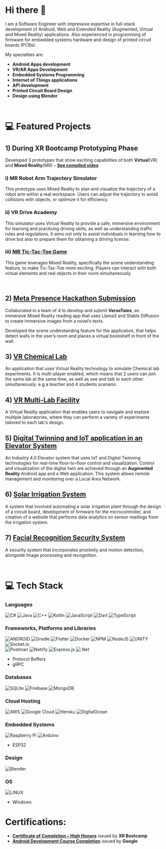 # Hi there 👋

I am a Software Engineer with impressive expertise in full-stack development of Android, Web and Extended Reality (Augmented, Virtual and Mixed Reality) applications. 
Also experienced in programming of firmware for embedded systems hardware and design of printed circuit boards (PCBs).

My specialties are:
- **Android Apps development**
- **VR/AR Apps Development**
- **Embedded Systems Programming**
- **Internet of Things applications**
- **API development**
- **Printed Circuit Board Design**
- **Design using Blender**

<br>

# 💻 Featured Projects
## 1) During XR Bootcamp Prototyping Phase
Developed 3 prototypes that show exciting capabilities of both **Virtual**(VR) and **Mixed Reality**(MR) – 
[**See compiled video**](https://www.linkedin.com/posts/benson-gathitu_after-just-two-months-in-the-intense-xr-bootcamps-activity-7207777084302147585-Lc8A?utm_source=share&utm_medium=member_android)
### i) MR Robot Arm Trajectory Simulator
This prototype uses Mixed Reality to plan and visualize the trajectory of a robot arm within a real workspace. Users can adjust the trajectory to avoid collisions with objects, or optimize it for efficiency.

### ii) VR Drive Academy
This simulator uses Virtual Reality to provide a safe, immersive environment for learning and practicing driving skills, as well as understanding traffic rules and regulations. It aims not only to assist individuals in learning how to drive but also to prepare them for obtaining a driving license.

### iii) [MR Tic-Tac-Toe Game](https://github.com/EngBen/Tic-Tac-Toe-Mixed-Reality-Game)
This game leverages Mixed Reality, specifically the scene understanding feature, to make Tic-Tac-Toe more exciting. Players can interact with both virtual elements and real objects in their room simultaneously.

<br>

## 2) [Meta Presence Hackathon Submission](https://devpost.com/software/xrversetales#updates)
Collaborated in a team of 4 to develop and submit **VerseTales**, an immersive Mixed Reality reading app that uses Llama3 and Stable Diffusion to create immersive images from a novel’s texts.

Developed the scene understanding feature for the application, that helps detect walls in the user’s room and places a virtual bookshelf in front of the wall.

## 3) [VR Chemical Lab](https://github.com/Gathitu/VR_Chemical_Lab)
An application that uses Virtual Reality technology to simulate Chemical lab experiments. It is multi-player enabled, which means that 2 users can join the same lab at the same time, as well as see and talk to each other simultaneously. e.g a teacher and 4 students scenario.

## 4) [VR Multi-Lab Facility](https://drive.google.com/file/d/1fSQ_tEYt0gPhL6ojZm04htPWA4yIyCLn/view)
A Virtual Reality application that enables users to navigate and explore multiple laboratories, where they can perform a variety of experiments tailored to each lab's design.

## 5) [Digital Twinning and IoT application in an Elevator System](https://github.com/Gathitu/Final_Year_Project)
An Industry 4.0 Elevator system that uses IoT and Digital Twinning technologies for real-time floor-to-floor control and visualization. Control and visualization of the digital twin are achieved through an **Augmented Reality** Android app and a Web application. This system allows remote management and monitoring over a Local Area Network. 

## 6) [Solar Irrigation System](https://github.com/Gathitu/solar_irrigation_project)
A system that involved automating a solar irrigation plant through the design of a circuit board, development of firmware for the microcontroller, and creation of a website that performs data analytics on sensor readings from the irrigation system.

## 7) [Facial Recognition Security System](https://drive.google.com/file/d/1uAGvrb81_K_PTBBYNv88RwFtqWOA3xrt/view)
A security system that incorporates proximity and motion detection, alongside Image processing and recognition.

<br>

# 💻 Tech Stack
### Languages
![C#](https://img.shields.io/badge/c%23-%23239120.svg?style=for-the-badge&logo=c-sharp&logoColor=white) 
![Java](https://img.shields.io/badge/java-%23ED8B00.svg?style=for-the-badge&logo=java&logoColor=white) 
![C++](https://img.shields.io/badge/c++-%2300599C.svg?style=for-the-badge&logo=c%2B%2B&logoColor=white) 
![Kotlin](https://img.shields.io/badge/kotlin-%230095D5.svg?style=for-the-badge&logo=kotlin&logoColor=white) 
![JavaScript](https://img.shields.io/badge/javascript-%23323330.svg?style=for-the-badge&logo=javascript&logoColor=%23F7DF1E) 
![Dart](https://img.shields.io/badge/dart-%230175C2.svg?style=for-the-badge&logo=dart&logoColor=white) 
![TypeScript](https://img.shields.io/badge/typescript-%23007ACC.svg?style=for-the-badge&logo=typescript&logoColor=white) 

### Frameworks, Platforms and Libraries
![ANDROID](https://img.shields.io/badge/android-%2320232a.svg?style=for-the-badge&logo=android&logoColor=%a4c639) 
![Gradle](https://img.shields.io/badge/Gradle-02303A.svg?style=for-the-badge&logo=Gradle&logoColor=white) 
![Flutter](https://img.shields.io/badge/Flutter-%2302569B.svg?style=for-the-badge&logo=Flutter&logoColor=white) 
![Docker](https://img.shields.io/badge/docker-%230db7ed.svg?style=for-the-badge&logo=docker&logoColor=white) 
![NPM](https://img.shields.io/badge/NPM-%23000000.svg?style=for-the-badge&logo=npm&logoColor=white) 
![NodeJS](https://img.shields.io/badge/node.js-6DA55F?style=for-the-badge&logo=node.js&logoColor=white) 
![UNITY](https://img.shields.io/badge/Unity-%2320232a.svg?style=for-the-badge&logo=unity&logoColor=white) 
![Socket.io](https://img.shields.io/badge/Socket.io-black?style=for-the-badge&logo=socket.io&badgeColor=010101)  
![Postman](https://img.shields.io/badge/Postman-FF6C37?style=for-the-badge&logo=postman&logoColor=white) 
![Netlify](https://img.shields.io/badge/netlify-%23000000.svg?style=for-the-badge&logo=netlify&logoColor=#00C7B7)
![Express.js](https://img.shields.io/badge/express.js-%23404d59.svg?style=for-the-badge&logo=express&logoColor=%2361DAFB) 
![.Net](https://img.shields.io/badge/.NET-5C2D91?style=for-the-badge&logo=.net&logoColor=white) 
-  Protocol Buffers
-  gRPC

### Databases
![SQLite](https://img.shields.io/badge/sqlite-%2307405e.svg?style=for-the-badge&logo=sqlite&logoColor=white) 
![Firebase](https://img.shields.io/badge/firebase-%23039BE5.svg?style=for-the-badge&logo=firebase)
![MongoDB](https://img.shields.io/badge/MongoDB-%234ea94b.svg?style=for-the-badge&logo=mongodb&logoColor=white) 

### Cloud Hosting
![AWS](https://img.shields.io/badge/AWS-%23FF9900.svg?style=for-the-badge&logo=amazon-aws&logoColor=white) 
![Google Cloud](https://img.shields.io/badge/Google%20Cloud-%234285F4.svg?style=for-the-badge&logo=google-cloud&logoColor=white) 
![Heroku](https://img.shields.io/badge/heroku-%23430098.svg?style=for-the-badge&logo=heroku&logoColor=white) 
![DigitalOcean](https://img.shields.io/badge/DigitalOcean-%230167ff.svg?style=for-the-badge&logo=digitalOcean&logoColor=white) 

### Embedded Systems
![Raspberry Pi](https://img.shields.io/badge/-RaspberryPi-C51A4A?style=for-the-badge&logo=Raspberry-Pi) 
![Arduino](https://img.shields.io/badge/-Arduino-00979D?style=for-the-badge&logo=Arduino&logoColor=white)
- ESP32

### Design
![Blender](https://img.shields.io/badge/blender-%23F5792A.svg?style=for-the-badge&logo=blender&logoColor=white)

### OS
![LINUX](https://img.shields.io/badge/Linux-FCC624?style=for-the-badge&logo=linux&logoColor=black)
- Windows

# Certifications:
- [**Certificate of Completion – High Honors**](https://drive.google.com/file/d/1uar8iDjH9iSxjNScpPJhKG71sJQYeqhz/view) issued by **XR Bootcamp**
- [**Android Development Course Completion**](https://drive.google.com/file/d/1-AXtf3ZmguqW-yvDaU5NUv5-_SKSWW9y/view) issued by **Google**

